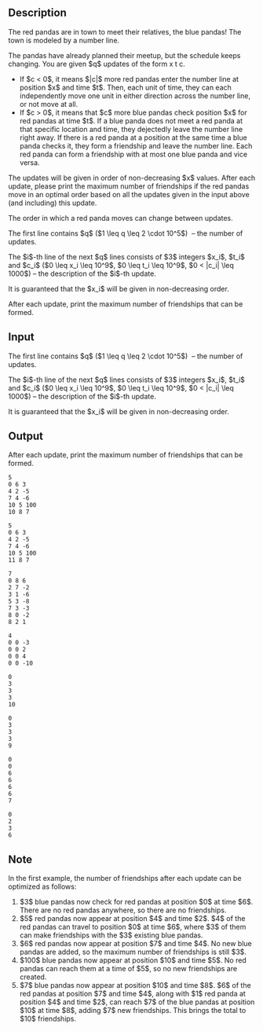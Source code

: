 ## Description

<div><p>The red pandas are in town to meet their relatives, the blue pandas! The town is modeled by a number line.</p><p>The pandas have already planned their meetup, but the schedule keeps changing. You are given $q$ updates of the form <span class="tex-font-style-tt">x t c</span>.</p><ul> <li> If $c &lt; 0$, it means $|c|$ more <span class="tex-font-style-bf">red</span> pandas enter the number line at position $x$ and time $t$. Then, each unit of time, they can each independently move one unit in either direction across the number line, or <span class="tex-font-style-bf">not move at all</span>. </li><li> If $c &gt; 0$, it means that $c$ more <span class="tex-font-style-bf">blue</span> pandas check position $x$ for red pandas at time $t$. If a blue panda does not meet a red panda at that specific location and time, they dejectedly leave the number line right away. If there is a red panda at a position at the same time a blue panda checks it, they form a friendship and leave the number line. Each red panda can form a friendship with <span class="tex-font-style-bf">at most one</span> blue panda and vice versa. </li></ul><p>The updates will be given in order of <span class="tex-font-style-bf">non-decreasing</span> $x$ values. After each update, please print the maximum number of friendships if the red pandas move in an optimal order based on all the updates given in the input above (and including) this update. </p><p>The order in which a red panda moves can change between updates.</p></div><div class="input-specification"><p>The first line contains $q$ ($1 \leq q \leq 2 \cdot 10^5$) &nbsp;– the number of updates.</p><p>The $i$-th line of the next $q$ lines consists of $3$ integers $x_i$, $t_i$ and $c_i$ ($0 \leq x_i \leq 10^9$, $0 \leq t_i \leq 10^9$, $0 &lt; |c_i| \leq 1000$)&nbsp;– the description of the $i$-th update.</p><p>It is guaranteed that the $x_i$ will be given in <span class="tex-font-style-bf">non-decreasing</span> order.</p></div><div class="output-specification"><p>After each update, print the maximum number of friendships that can be formed. </p></div>

## Input

<p>The first line contains $q$ ($1 \leq q \leq 2 \cdot 10^5$) &nbsp;– the number of updates.</p><p>The $i$-th line of the next $q$ lines consists of $3$ integers $x_i$, $t_i$ and $c_i$ ($0 \leq x_i \leq 10^9$, $0 \leq t_i \leq 10^9$, $0 &lt; |c_i| \leq 1000$)&nbsp;– the description of the $i$-th update.</p><p>It is guaranteed that the $x_i$ will be given in <span class="tex-font-style-bf">non-decreasing</span> order.</p>

## Output

<p>After each update, print the maximum number of friendships that can be formed. </p>





```input1
5
0 6 3
4 2 -5
7 4 -6
10 5 100
10 8 7
```




```input2
5
0 6 3
4 2 -5
7 4 -6
10 5 100
11 8 7
```




```input3
7
0 8 6
2 7 -2
3 1 -6
5 3 -8
7 3 -3
8 0 -2
8 2 1
```




```input4
4
0 0 -3
0 0 2
0 0 4
0 0 -10
```




```output1
0
3
3
3
10
```




```output2
0
3
3
3
9
```




```output3
0
0
6
6
6
6
7
```




```output4
0
2
3
6
```



## Note

<p>In the first example, the number of friendships after each update can be optimized as follows: </p><ol> <li> $3$ blue pandas now check for red pandas at position $0$ at time $6$. There are no red pandas anywhere, so there are no friendships. </li><li> $5$ red pandas now appear at position $4$ and time $2$. $4$ of the red pandas can travel to position $0$ at time $6$, where $3$ of them can make friendships with the $3$ existing blue pandas. </li><li> $6$ red pandas now appear at position $7$ and time $4$. No new blue pandas are added, so the maximum number of friendships is still $3$. </li><li> $100$ blue pandas now appear at position $10$ and time $5$. No red pandas can reach them at a time of $5$, so no new friendships are created. </li><li> $7$ blue pandas now appear at position $10$ and time $8$. $6$ of the red pandas at position $7$ and time $4$, along with $1$ red panda at position $4$ and time $2$, can reach $7$ of the blue pandas at position $10$ at time $8$, adding $7$ new friendships. This brings the total to $10$ friendships. </li></ol>

